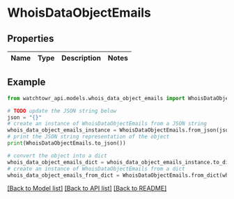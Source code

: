 # WhoisDataObjectEmails


## Properties

Name | Type | Description | Notes
------------ | ------------- | ------------- | -------------

## Example

```python
from watchtowr_api.models.whois_data_object_emails import WhoisDataObjectEmails

# TODO update the JSON string below
json = "{}"
# create an instance of WhoisDataObjectEmails from a JSON string
whois_data_object_emails_instance = WhoisDataObjectEmails.from_json(json)
# print the JSON string representation of the object
print(WhoisDataObjectEmails.to_json())

# convert the object into a dict
whois_data_object_emails_dict = whois_data_object_emails_instance.to_dict()
# create an instance of WhoisDataObjectEmails from a dict
whois_data_object_emails_from_dict = WhoisDataObjectEmails.from_dict(whois_data_object_emails_dict)
```
[[Back to Model list]](../README.md#documentation-for-models) [[Back to API list]](../README.md#documentation-for-api-endpoints) [[Back to README]](../README.md)


